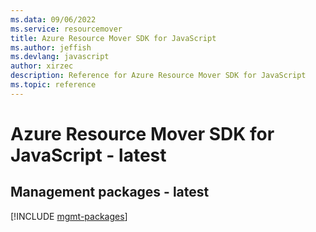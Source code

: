 ```yaml
---
ms.data: 09/06/2022
ms.service: resourcemover
title: Azure Resource Mover SDK for JavaScript
ms.author: jeffish
ms.devlang: javascript
author: xirzec
description: Reference for Azure Resource Mover SDK for JavaScript
ms.topic: reference
---
```

# Azure Resource Mover SDK for JavaScript - latest

## Management packages - latest
[!INCLUDE [mgmt-packages](resource-mover-mgmt-index.md)]